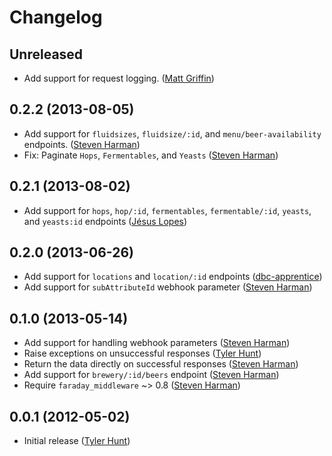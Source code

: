 # Changelog

## Unreleased

  * Add support for request logging. ([Matt Griffin][betamatt])

## 0.2.2 (2013-08-05)

  * Add support for `fluidsizes`, `fluidsize/:id`, and `menu/beer-availability`
    endpoints. ([Steven Harman][stevenharman])
  * Fix: Paginate `Hops`, `Fermentables`, and `Yeasts` ([Steven
    Harman][stevenharman])

## 0.2.1 (2013-08-02)

  * Add support for `hops`, `hop/:id`, `fermentables`, `fermentable/:id`,
    `yeasts`, and `yeasts:id` endpoints ([Jésus Lopes][jtadeulopes])

## 0.2.0 (2013-06-26)

  * Add support for `locations` and `location/:id` endpoints ([dbc-apprentice][dbc-apprentice])
  * Add support for `subAttributeId` webhook parameter ([Steven Harman][stevenharman])

## 0.1.0 (2013-05-14)

  * Add support for handling webhook parameters ([Steven Harman][stevenharman])
  * Raise exceptions on unsuccessful responses ([Tyler Hunt][tylerhunt])
  * Return the data directly on successful responses ([Steven Harman][stevenharman])
  * Add support for `brewery/:id/beers` endpoint ([Steven Harman][stevenharman])
  * Require `faraday_middleware` ~> 0.8 ([Steven Harman][stevenharman])

## 0.0.1 (2012-05-02)

  * Initial release ([Tyler Hunt][tylerhunt])

[dbc-apprentice]: https://github.com/dbc-apprentice
[betamatt]: http://github.com/betamatt
[jtadeulopes]: https://github.com/jtadeulopes
[stevenharman]: http://github.com/stevenharman
[tylerhunt]: http://github.com/tylerhunt
